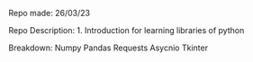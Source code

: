 Repo made: 26/03/23

Repo Description: 
    1. Introduction for learning libraries of python

Breakdown:
    Numpy
    Pandas
    Requests
    Asycnio
    Tkinter